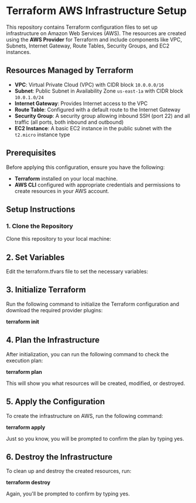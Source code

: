 # Terraform AWS Infrastructure Setup

This repository contains Terraform configuration files to set up infrastructure on Amazon Web Services (AWS). The resources are created using the **AWS Provider** for Terraform and include components like VPC, Subnets, Internet Gateway, Route Tables, Security Groups, and EC2 instances.

## Resources Managed by Terraform

- **VPC**: Virtual Private Cloud (VPC) with CIDR block `10.0.0.0/16`
- **Subnet**: Public Subnet in Availability Zone `us-east-1a` with CIDR block `10.0.1.0/24`
- **Internet Gateway**: Provides Internet access to the VPC
- **Route Table**: Configured with a default route to the Internet Gateway
- **Security Group**: A security group allowing inbound SSH (port 22) and all traffic (all ports, both inbound and outbound)
- **EC2 Instance**: A basic EC2 instance in the public subnet with the `t2.micro` instance type

## Prerequisites

Before applying this configuration, ensure you have the following:

- **Terraform** installed on your local machine.
- **AWS CLI** configured with appropriate credentials and permissions to create resources in your AWS account.

## Setup Instructions

### 1. Clone the Repository

Clone this repository to your local machine:

## 2. Set Variables
Edit the terraform.tfvars file to set the necessary variables:

## 3. Initialize Terraform
Run the following command to initialize the Terraform configuration and download the required provider plugins:

**terraform init**

## 4. Plan the Infrastructure
After initialization, you can run the following command to check the execution plan:

**terraform plan**

This will show you what resources will be created, modified, or destroyed.

## 5. Apply the Configuration
To create the infrastructure on AWS, run the following command:

**terraform apply**

Just so you know, you will be prompted to confirm the plan by typing yes.

## 6. Destroy the Infrastructure

To clean up and destroy the created resources, run:

**terraform destroy**

Again, you'll be prompted to confirm by typing yes.
